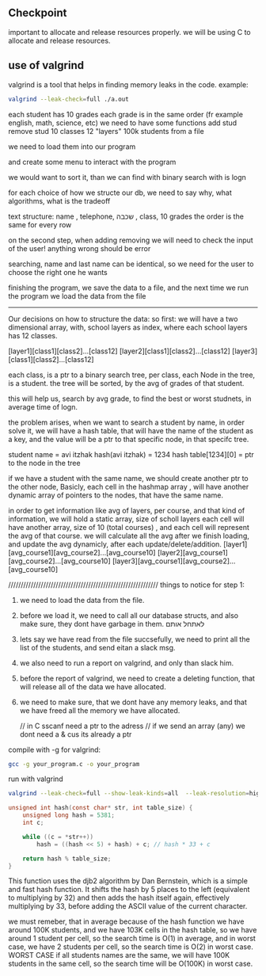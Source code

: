 ## Checkpoint


important to allocate and release resources properly.
we will be using C to allocate and release resources.

## use of valgrind

valgrind is a tool that helps in finding memory leaks in the code.
example:
```bash
valgrind --leak-check=full ./a.out
```

each student has 10 grades
each grade is in the same order (fr example english, math, science, etc)
we need to have some functions
add stud
remove stud
10 classes 12 "layers"
100k students from a file

we need to load them into our program

and create some menu to interact with the program

we would want to sort it, than we can find with binary search with is logn

for each choice of how we structe our db, we need to say why, what algorithms, what is the tradeoff

text structure:
name , telephone, שכבה , class, 10 grades 
the order is the same for every row


on the second step, when adding removing we will need to check the input of the user!
anything wrong should be error


searching, name and last name can be identical, so we need for the user to choose the right one he wants

finishing the program, we save the data to a file, and the next time we run the program we load the data from the file




------------------------------------------------------------
Our decisions on how to structure the data:
so first:
we will have a two dimensional array, with, school layers as index, where each school layers has 12 classes.

[layer1][class1][class2]...[class12]
[layer2][class1][class2]...[class12]
[layer3][class1][class2]...[class12]

each class, is a ptr to a binary search tree, per class, each Node in the tree, is a student.
the tree will be sorted, by the avg of grades of that student.

this will help us, search by avg grade, to find the best or worst studnets, in average time of logn.

the problem arises, when we want to search a student by name, in order solve it, we will have a hash table, that will have the name of the student as a key, and the value will be a ptr to that specific node, in that specifc tree.

student  name  = avi itzhak
hash(avi itzhak) = 1234
hash table[1234][0] = ptr to the node in the tree


if we have a student with the same name, we should create another ptr to the other node, 
Basicly, each cell in the hashmap array ,  will have another dynamic array of pointers to the nodes, that have the same name.

in order to get information like avg of layers, per course, and that kind of information, we will hold a static array, size of scholl layers
each cell will have another array, size of 10 (total courses) , and each cell will represent the avg of that course.
we will calculate all the avg after we finish loading, and update the avg dynamicly, after each update/delete/addition.
[layer1][avg_course1][avg_course2]...[avg_course10]
[layer2][avg_course1][avg_course2]...[avg_course10]
[layer3][avg_course1][avg_course2]...[avg_course10]


////////////////////////////////////////////////////////////
things to notice for step 1:
1. we need to load the data from the file.
2. before we load it, we need to call all our database structs, and also make sure, they dont have garbage in them. לאתחל אותם
3. lets say we have read from the file succsefully, we need to print all the list of the students, and send eitan a slack msg.
4. we also need to run a report on valgrind, and only than slack him.
5. before the report of valgrind, we need to create a deleting function, that will release all of the data we have allocated.
6. we need to make sure, that we dont have any memory leaks, and that we have freed all the memory we have allocated.


   // in C sscanf need a ptr to the adress
    // if we send an array (any) we dont need a & cus its already a ptr


compile with -g for valgrind:
```bash
gcc -g your_program.c -o your_program
```

run with valgrind
```bash
valgrind --leak-check=full --show-leak-kinds=all  --leak-resolution=high --trace-children=no --show-below-main=yes --num-callers=50 --log-file=memory_check.log ./your_program
```


```c
unsigned int hash(const char* str, int table_size) {
    unsigned long hash = 5381;
    int c;

    while ((c = *str++))
        hash = ((hash << 5) + hash) + c; // hash * 33 + c

    return hash % table_size;
}

```
This function uses the djb2 algorithm by Dan Bernstein, which is a simple and fast hash function. It shifts the hash by 5 places to the left (equivalent to multiplying by 32) and then adds the hash itself again, effectively multiplying by 33, before adding the ASCII value of the current character.

we must remeber, that in average because of the hash function
we have around 100K students, and we have 103K cells in the hash table, so we have around 1 student per cell, so the search time is O(1) in average, and in worst case, we have 2 students per cell, so the search time is O(2) in worst case.
WORST CASE if all students names are the same, we will have 100K students in the same cell, so the search time will be O(100K) in worst case.